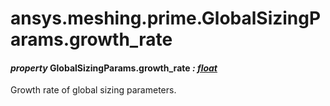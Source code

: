 # ansys.meshing.prime.GlobalSizingParams.growth_rate



#### *property* GlobalSizingParams.growth_rate *: [float](https://docs.python.org/3.11/library/functions.html#float)*

Growth rate of global sizing parameters.

<!-- !! processed by numpydoc !! -->
